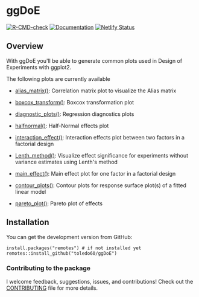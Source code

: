 # ggDoE

[![R-CMD-check](https://github.com/toledo60/ggDoE/workflows/R-CMD-check/badge.svg)](https://github.com/toledo60/ggDoE/actions)
[![Documentation](https://img.shields.io/badge/Documentation-ggDoE-blue)](https://ggdoe.netlify.app/)
[![Netlify Status](https://api.netlify.com/api/v1/badges/20d30180-f503-4b63-ba9c-c95bfca3826e/deploy-status)](https://app.netlify.com/sites/ggdoe/deploys)

## Overview

With ggDoE you'll be able to generate common plots used in Design of Experiments with ggplot2.

The following plots are currently available

- [alias_matrix()](https://ggdoe.netlify.app/reference/alias_matrix.html): Correlation matrix plot to visualize the Alias matrix

- [boxcox_transform()](https://ggdoe.netlify.app/reference/boxcox_transform.html): Boxcox transformation plot

- [diagnostic_plots()](https://ggdoe.netlify.app/reference/diagnostic_plots.html): Regression diagnostics plots

- [halfnormal()](https://ggdoe.netlify.app/reference/halfnormal.html): Half-Normal effects plot

- [interaction_effect()](https://ggdoe.netlify.app/reference/interaction_effect.html): Interaction effects plot between two factors in a factorial design

- [Lenth_method()](https://ggdoe.netlify.app/reference/Lenth_method.html): Visualize effect significance for experiments without variance
estimates using Lenth's method

- [main_effect()](https://ggdoe.netlify.app/reference/main_effect.html): Main effect plot for one factor in a factorial design

- [contour_plots()](https://ggdoe.netlify.app/reference/contour_plots.html): Contour plots for response surface plot(s) of a fitted linear model

- [pareto_plot()](https://ggdoe.netlify.app/reference/pareto_plot.html): Pareto plot of effects

## Installation

You can get the development version from GitHub:

```{r}
install.packages("remotes") # if not installed yet
remotes::install_github("toledo60/ggDoE")
```

### Contributing to the package
I welcome feedback, suggestions, issues, and contributions!
Check out the [CONTRIBUTING](https://github.com/toledo60/ggDoE/blob/main/.github/CONTRIBUTING.md) file for more details.
